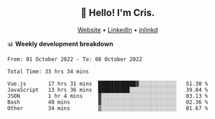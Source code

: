 
<h2 align="center">👋 Hello! I'm Cris.</h2>
<p align="center">
  <a href="https://www.criscunas.dev">Website</a> •
  <a href="https://www.linkedin.com/in/cristophercunas/">LinkedIn</a> •
  <a href="https://www.inlinkd.app/link/cristophercunas">inlinkd</a>
</p>


📊 **Weekly development breakdown**
<!--START_SECTION:waka-->

```text
From: 01 October 2022 - To: 08 October 2022

Total Time: 33 hrs 34 mins

Vue.js       17 hrs 31 mins  ████████████▓░░░░░░░░░░░░   51.30 %
JavaScript   13 hrs 36 mins  ██████████░░░░░░░░░░░░░░░   39.84 %
JSON         1 hr 4 mins     ▓░░░░░░░░░░░░░░░░░░░░░░░░   03.13 %
Bash         48 mins         ▓░░░░░░░░░░░░░░░░░░░░░░░░   02.36 %
Other        34 mins         ▒░░░░░░░░░░░░░░░░░░░░░░░░   01.67 %
```

<!--END_SECTION:waka-->
